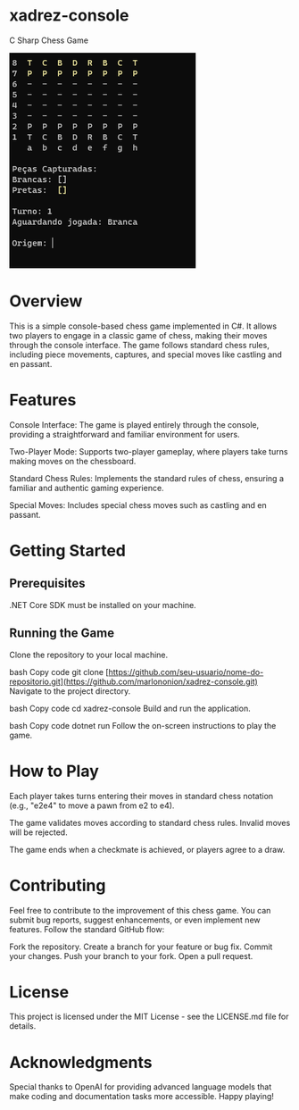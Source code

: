 # xadrez-console
C Sharp Chess Game

![img](https://github.com/marlononion/xadrez-console/blob/main/example.png)

# Overview
This is a simple console-based chess game implemented in C#. It allows two players to engage in a classic game of chess, making their moves through the console interface. The game follows standard chess rules, including piece movements, captures, and special moves like castling and en passant.

# Features
Console Interface: The game is played entirely through the console, providing a straightforward and familiar environment for users.

Two-Player Mode: Supports two-player gameplay, where players take turns making moves on the chessboard.

Standard Chess Rules: Implements the standard rules of chess, ensuring a familiar and authentic gaming experience.

Special Moves: Includes special chess moves such as castling and en passant.

# Getting Started
## Prerequisites
.NET Core SDK must be installed on your machine.
## Running the Game
Clone the repository to your local machine.

bash
Copy code
git clone [https://github.com/seu-usuario/nome-do-repositorio.git](https://github.com/marlononion/xadrez-console.git)
Navigate to the project directory.

bash
Copy code
cd xadrez-console
Build and run the application.

bash
Copy code
dotnet run
Follow the on-screen instructions to play the game.

# How to Play
Each player takes turns entering their moves in standard chess notation (e.g., "e2e4" to move a pawn from e2 to e4).

The game validates moves according to standard chess rules. Invalid moves will be rejected.

The game ends when a checkmate is achieved, or players agree to a draw.

# Contributing
Feel free to contribute to the improvement of this chess game. You can submit bug reports, suggest enhancements, or even implement new features. Follow the standard GitHub flow:

Fork the repository.
Create a branch for your feature or bug fix.
Commit your changes.
Push your branch to your fork.
Open a pull request.
# License
This project is licensed under the MIT License - see the LICENSE.md file for details.

# Acknowledgments
Special thanks to OpenAI for providing advanced language models that make coding and documentation tasks more accessible.
Happy playing!
